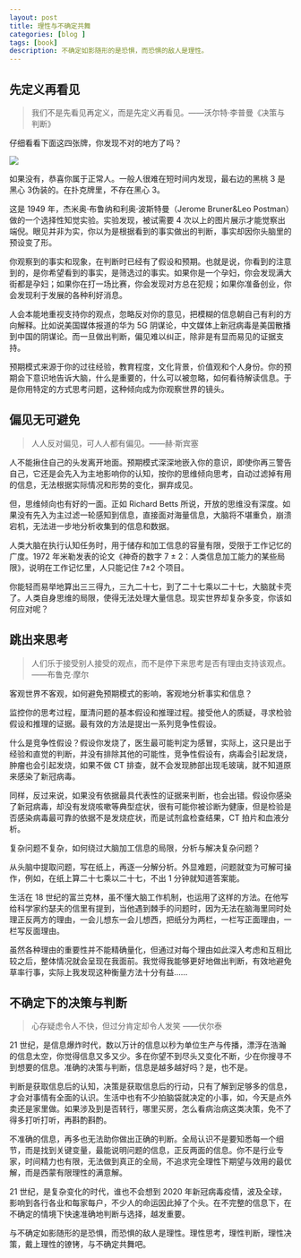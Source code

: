 ```yaml
---
layout: post
title: 理性与不确定共舞
categories: [blog ]
tags: [book]
description: 不确定如影随形的是恐惧，而恐惧的敌人是理性。
---
```


## 先定义再看见

> 我们不是先看见再定义，而是先定义再看见。——沃尔特·李普曼《决策与判断》

仔细看看下面这四张牌，你发现不对的地方了吗？

![](https://static.openmindclub.com/理性与不确定共舞.png)



如果没有，恭喜你属于正常人。一般人很难在短时间内发现，最右边的黑桃 3 是黑心 3伪装的。在扑克牌里，不存在黑心 3。

这是 1949 年，杰米奥·布鲁纳和利奥·波斯特曼（Jerome Bruner&Leo Postman）做的一个选择性知觉实验。实验发现，被试需要 4 次以上的图片展示才能觉察出端倪。眼见并非为实，你以为是根据看到的事实做出的判断，事实却因你头脑里的预设变了形。

你观察到的事实和现象，在判断时已经有了假设和预期。也就是说，你看到的注意到的，是你希望看到的事实，是筛选过的事实。如果你是一个孕妇，你会发现满大街都是孕妇；如果你在打一场比赛，你会发现对方总在犯规；如果你准备创业，你会发现利于发展的各种利好消息。

人会本能地重视支持你的观点，忽略反对你的意见，把模糊的信息朝自己有利的方向解释。比如说美国媒体报道的华为 5G 阴谋论，中文媒体上新冠病毒是美国散播到中国的阴谋论。而一旦做出判断，偏见难以纠正，除非是有显而易见的证据支持。

预期模式来源于你的过往经验，教育程度，文化背景，价值观和个人身份。你的预期会下意识地告诉大脑，什么是重要的，什么可以被忽略，如何看待解读信息。于是你用特定的方式思考问题，这种倾向成为你观察世界的镜头。

## 偏见无可避免

> 人人反对偏见，可人人都有偏见。——赫·斯宾塞

人不能揪住自己的头发离开地面。预期模式深深地嵌入你的意识，即使你再三警告自己，它还是会先入为主地影响你的认知，按你的思维倾向思考，自动过滤掉有用的信息，无法根据实际情况和形势的变化，摒弃成见。

但，思维倾向也有好的一面。正如 Richard Betts 所说，开放的思维没有深度。如果没有先入为主过滤一轮感知到信息，直接面对海量信息，大脑将不堪重负，崩溃宕机，无法进一步地分析收集到的信息和数据。

人类大脑在执行认知任务时，用于储存和加工信息的容量有限，受限于工作记忆的广度。1972 年米勒发表的论文《神奇的数字 7 ± 2：人类信息加工能力的某些局限》，说明在工作记忆里，人只能记住 7±2 个项目。

你能轻而易举地算出三三得九，三九二十七，到了二十七乘以二十七，大脑就卡壳了。人类自身思维的局限，使得无法处理大量信息。现实世界却复杂多变，你该如何应对呢？

## 跳出来思考
> 人们乐于接受别人接受的观点，而不是停下来思考是否有理由支持该观点。——布鲁克·摩尔

客观世界不客观，如何避免预期模式的影响，客观地分析事实和信息？

监控你的思考过程，厘清问题的基本假设和推理过程。接受他人的质疑，寻求检验假设和推理的证据。最有效的方法是提出一系列竞争性假设。

什么是竞争性假设？假设你发烧了，医生最可能判定为感冒，实际上，这只是出于经验和直觉的判断，并没有排除其他的可能性，竞争性假设有，病毒会引起发烧，肿瘤也会引起发烧，如果不做 CT 排查，就不会发现肺部出现毛玻璃，就不知道原来感染了新冠病毒。

同样，反过来说，如果没有依据最具代表性的证据来判断，也会出错。假设你感染了新冠病毒，却没有发烧咳嗽等典型症状，很有可能你被诊断为健康，但是检验是否感染病毒最可靠的依据不是发烧症状，而是试剂盒检查结果，CT 拍片和血液分析。

复杂问题不复杂，如何绕过大脑加工信息的局限，分析与解决复杂问题？

从头脑中提取问题，写在纸上，再逐一分解分析。外显难题，问题就变为可解可操作，例如，在纸上算二十七乘以二十七，不出 1 分钟就知道答案能。

生活在 18 世纪的富兰克林，虽不懂大脑工作机制，也运用了这样的方法。在他写给科学家约瑟夫的信里有提到，当他遇到棘手的问题时，因为无法在脑海里同时处理正反两方的理由，一会儿想东一会儿想西，把纸分为两栏，一栏写正面理由，一栏写反面理由。

虽然各种理由的重要性并不能精确量化，但通过对每个理由如此深入考虑和互相比较之后，整体情况就会呈现在我面前。我觉得我能够更好地做出判断，有效地避免草率行事，实际上我发现这种衡量方法十分有益……

## 不确定下的决策与判断
> 心存疑虑令人不快，但过分肯定却令人发笑 ——伏尔泰

21 世纪，是信息爆炸时代，数以万计的信息以秒为单位生产与传播，漂浮在浩瀚的信息太空，你觉得信息又多又少。多在你望不到尽头又变化不断，少在你搜寻不到想要的信息。准确的决策与判断，信息是越多越好吗？是，也不是。

判断是获取信息后的认知，决策是获取信息后的行动，只有了解到足够多的信息，才会对事情有全面的认识。生活中也有不少拍脑袋就决定的小事，如，今天是点外卖还是家里做。如果涉及到是否转行，哪里买房，怎么看病治病这类决策，免不了得多打听打听，再斟酌斟酌。

不准确的信息，再多也无法助你做出正确的判断。全局认识不是要知悉每一个细节，而是找到关键变量，最能说明问题的信息，正反两面的信息。你不是行业专家，时间精力也有限，无法做到真正的全局，不追求完全理性下期望与效用的最优解，而是西蒙有限理性的满意解。

21 世纪，是复杂变化的时代，谁也不会想到 2020 年新冠病毒疫情，波及全球，影响到各行各业和每家每户，不少人的命运因此掉了个头。在不完整的信息下，在不确定的情境下快速准确地判断与选择，越发重要。

与不确定如影随形的是恐惧，而恐惧的敌人是理性。理性思考，理性判断，理性决策，戴上理性的镣铐，与不确定共舞吧。